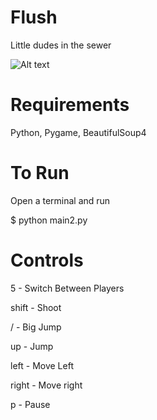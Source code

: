 Flush
=====

Little dudes in the sewer

![Alt text](/resources/Flush.gif?raw=true "Short Demo")


Requirements
=====

Python, Pygame, BeautifulSoup4


To Run
=====

Open a terminal and run

$ python main2.py


Controls
=====

5       - Switch Between Players

shift   - Shoot

/       - Big Jump

up      - Jump

left    - Move Left

right   - Move right

p       - Pause
